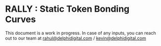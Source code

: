 # RALLY : Static Token Bonding Curves

This document is a work in progress. In case of any inputs, you can reach out to our team at rahul@delphidigital.com / kevin@delphidigital.com 

